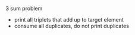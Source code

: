 3 sum problem
- print all triplets that add up to target element
- consume all duplicates, do not print duplicates
